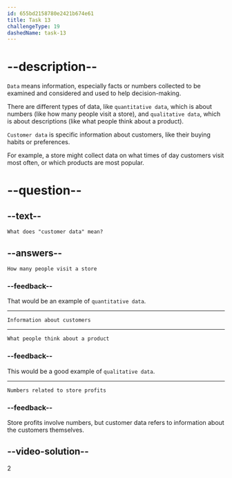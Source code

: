 ```yaml
---
id: 655bd2158780e2421b674e61
title: Task 13
challengeType: 19
dashedName: task-13
---
```


# --description--

`Data` means information, especially facts or numbers collected to be examined and considered and used to help decision-making. 

There are different types of data, like `quantitative data`, which is about numbers (like how many people visit a store), and `qualitative data`, which is about descriptions (like what people think about a product). 

`Customer data` is specific information about customers, like their buying habits or preferences. 

For example, a store might collect data on what times of day customers visit most often, or which products are most popular.

# --question--

## --text--

`What does "customer data" mean?`

## --answers--

`How many people visit a store`

### --feedback--

That would be an example of `quantitative data`.

---

`Information about customers`

---

`What people think about a product`

### --feedback--

This would be a good example of `qualitative data`.

---

`Numbers related to store profits`

### --feedback--

Store profits involve numbers, but customer data refers to information about the customers themselves.

## --video-solution--

2
